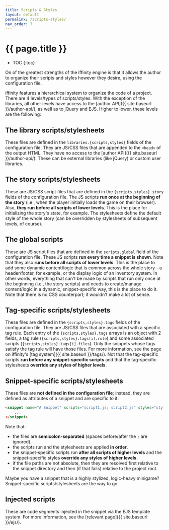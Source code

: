 ```yaml
---
title: Scripts & Styles
layout: default
permalink: /scripts-styles/
nav_order: 7
---
```


# {{ page.title }}

* TOC
{:toc}

On of the greatest strengths of the iffinity engine is that it allows the author to organize their scripts and styles however they desire, using the configuration file.

iffinity features a hierarchical system to organize the code of a project. There are 4 levels/types of scripts/styles. With the exception of the libraries, all other levels have access to the [author API]({{ site.baseurl }}/author-api/), as well as to jQuery and EJS. Higher to lower, these levels are the following:

## The library scripts/stylesheets

These files are defined in the `libraries.{scripts,styles}` fields of the configuration file. They are JS/CSS files that are appended to the `<head>` of the output HTML. They have no access to the [author API]({{ site.baseurl }}/author-api/). These can be external libraries (like jQuery) or custom user libraries.

## The story scripts/stylesheets

These are JS/CSS script files that are defined in the `{scripts,styles}.story` fields of the configuration file. The JS scripts **run once at the beginning of the story** (i.e., when the player initially loads the game on their browser). Also, **they run before all scripts of lower levels**. This is the place for initializing the story's state, for example. The stylesheets define the default style of the whole story (can be overridden by stylesheets of subsequent levels, of course).

## The global scripts

These are JS script files that are defined in the `scripts.global` field of the configuration file. These JS scripts **run every time a snippet is shown**. Note that they also **runs before all scripts of lower levels**. This is the place to add some dynamic content/logic that is common across the whole story - a header/footer, for example, or the display logic of an inventory system. In other words, everything that can't be made by scripts that run only once at the beginning (i.e., the story scripts) and needs to create/manage content/logic in a dynamic, snippet-specific way, this is the place to do it. Note that there is no CSS counterpart; it wouldn't make a lot of sense.

## Tag-specific scripts/stylesheets

These files are defined in the `{scripts,styles}.tags` fields of the configuration file. They are JS/CSS files that are associated with a specific tag rule. Each entry of the `{scripts,styles}.tags` arrays is an object with 2 fields, a tag rule (`{scripts,styles}.tags[i].rule`) and some associated scripts (`{scripts,styles}.tags[i].files`). Only the snippets whose tags satisfy the tag rule will have those files. For more information, see the page on iffinity's [tag system]({{ site.baseurl }}/tags/). Not that the tag-specific scripts **run before any snippet-specific scripts** and that the tag-specific stylesheets **override any styles of higher levels**.

## Snippet-specific scripts/stylesheets

These files are **not defined in the configuration file**; instead, they are defined as attributes of a snippet and are specific to it:

```html
<snippet name="A Snippet" scripts="script1.js; script2.js" styles="style1.css; style2.css; style3.css">
    ...
</snippet>
```

Note that:
 - the files are **semicolon-separated** (spaces before/after the `;` are ignored).
 - the scripts run and the stylesheets are applied **in order**.
 - the snippet-specific scripts run **after all scripts of higher levels** and the snippet-specific styles **override any styles of higher levels**.
 - if the file paths are not absolute, then they are resolved first relative to the snippet directory and then (if that fails) relative to the project root.

Maybe you have a snippet that is a highly stylized, logic-heavy minigame? Snippet-specific scripts/stylesheets are the way to go.

## Injected scripts

These are code segments injected in the snippet via the EJS template system. For more information, see the [relevant page]({{ site.baseurl }}/ejs/).
